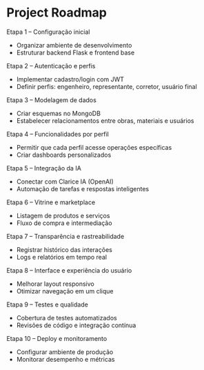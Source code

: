 # Project Roadmap

Etapa 1 – Configuração inicial
- Organizar ambiente de desenvolvimento
- Estruturar backend Flask e frontend base

Etapa 2 – Autenticação e perfis
- Implementar cadastro/login com JWT
- Definir perfis: engenheiro, representante, corretor, usuário final

Etapa 3 – Modelagem de dados
- Criar esquemas no MongoDB
- Estabelecer relacionamentos entre obras, materiais e usuários

Etapa 4 – Funcionalidades por perfil
- Permitir que cada perfil acesse operações específicas
- Criar dashboards personalizados

Etapa 5 – Integração da IA
- Conectar com Clarice IA (OpenAI)
- Automação de tarefas e respostas inteligentes

Etapa 6 – Vitrine e marketplace
- Listagem de produtos e serviços
- Fluxo de compra e intermediação

Etapa 7 – Transparência e rastreabilidade
- Registrar histórico das interações
- Logs e relatórios em tempo real

Etapa 8 – Interface e experiência do usuário
- Melhorar layout responsivo
- Otimizar navegação em um clique

Etapa 9 – Testes e qualidade
- Cobertura de testes automatizados
- Revisões de código e integração contínua

Etapa 10 – Deploy e monitoramento
- Configurar ambiente de produção
- Monitorar desempenho e métricas

